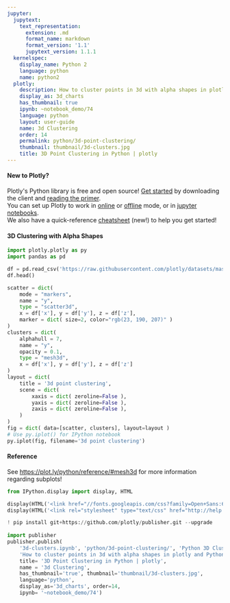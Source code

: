 ```yaml
---
jupyter:
  jupytext:
    text_representation:
      extension: .md
      format_name: markdown
      format_version: '1.1'
      jupytext_version: 1.1.1
  kernelspec:
    display_name: Python 2
    language: python
    name: python2
  plotly:
    description: How to cluster points in 3d with alpha shapes in plotly and Python
    display_as: 3d_charts
    has_thumbnail: true
    ipynb: ~notebook_demo/74
    language: python
    layout: user-guide
    name: 3d Clustering
    order: 14
    permalink: python/3d-point-clustering/
    thumbnail: thumbnail/3d-clusters.jpg
    title: 3D Point Clustering in Python | plotly
---
```


<!-- #region {"deletable": true, "editable": true} -->
#### New to Plotly?
Plotly's Python library is free and open source! [Get started](https://plot.ly/python/getting-started/) by downloading the client and [reading the primer](https://plot.ly/python/getting-started/).
<br>You can set up Plotly to work in [online](https://plot.ly/python/getting-started/#initialization-for-online-plotting) or [offline](https://plot.ly/python/getting-started/#initialization-for-offline-plotting) mode, or in [jupyter notebooks](https://plot.ly/python/getting-started/#start-plotting-online).
<br>We also have a quick-reference [cheatsheet](https://images.plot.ly/plotly-documentation/images/python_cheat_sheet.pdf) (new!) to help you get started!
<!-- #endregion -->

<!-- #region {"deletable": true, "editable": true} -->
#### 3D Clustering with Alpha Shapes
<!-- #endregion -->

```python deletable=true editable=true
import plotly.plotly as py
import pandas as pd

df = pd.read_csv('https://raw.githubusercontent.com/plotly/datasets/master/alpha_shape.csv')
df.head()

scatter = dict(
    mode = "markers",
    name = "y",
    type = "scatter3d",    
    x = df['x'], y = df['y'], z = df['z'],
    marker = dict( size=2, color="rgb(23, 190, 207)" )
)
clusters = dict(
    alphahull = 7,
    name = "y",
    opacity = 0.1,
    type = "mesh3d",    
    x = df['x'], y = df['y'], z = df['z']
)
layout = dict(
    title = '3d point clustering',
    scene = dict(
        xaxis = dict( zeroline=False ),
        yaxis = dict( zeroline=False ),
        zaxis = dict( zeroline=False ),
    )
)
fig = dict( data=[scatter, clusters], layout=layout )
# Use py.iplot() for IPython notebook
py.iplot(fig, filename='3d point clustering')
```

<!-- #region {"deletable": true, "editable": true} -->
#### Reference
<!-- #endregion -->

<!-- #region {"deletable": true, "editable": true} -->
See https://plot.ly/python/reference/#mesh3d for more information regarding subplots!
<!-- #endregion -->

```python deletable=true editable=true
from IPython.display import display, HTML

display(HTML('<link href="//fonts.googleapis.com/css?family=Open+Sans:600,400,300,200|Inconsolata|Ubuntu+Mono:400,700" rel="stylesheet" type="text/css" />'))
display(HTML('<link rel="stylesheet" type="text/css" href="http://help.plot.ly/documentation/all_static/css/ipython-notebook-custom.css">'))

! pip install git+https://github.com/plotly/publisher.git --upgrade
    
import publisher
publisher.publish(
    '3d-clusters.ipynb', 'python/3d-point-clustering/', 'Python 3D Clustering | plotly',
    'How to cluster points in 3d with alpha shapes in plotly and Python',
    title= '3D Point Clustering in Python | plotly',
    name = '3d Clustering',
    has_thumbnail='true', thumbnail='thumbnail/3d-clusters.jpg', 
    language='python', 
    display_as='3d_charts', order=14,
    ipynb= '~notebook_demo/74')
```

```python deletable=true editable=true

```